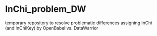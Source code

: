 # InChi_problem_DW
temporary repository to resolve problematic differences assigning InChi (and InChiKey) by OpenBabel vs. DataWarrior
